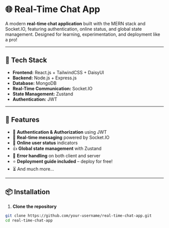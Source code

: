 # 🌐 Real-Time Chat App

A modern **real-time chat application** built with the MERN stack and Socket.IO, featuring authentication, online status, and global state management. Designed for learning, experimentation, and deployment like a pro!  

---

## 🌟 Tech Stack

- **Frontend:** React.js + TailwindCSS + DaisyUI  
- **Backend:** Node.js + Express.js  
- **Database:** MongoDB  
- **Real-Time Communication:** Socket.IO  
- **State Management:** Zustand  
- **Authentication:** JWT  

---

## 🎉 Features

- 🎃 **Authentication & Authorization** using JWT  
- 👾 **Real-time messaging** powered by Socket.IO  
- 🚀 **Online user status** indicators  
- 👍 **Global state management** with Zustand  
- 🐞 **Error handling** on both client and server  
- ⭐ **Deployment guide included** – deploy for free!  
- ⏳ And much more…

---

## 📦 Installation

1. **Clone the repository**

```bash
git clone https://github.com/your-username/real-time-chat-app.git
cd real-time-chat-app
